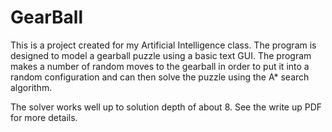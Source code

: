 # GearBall

This is a project created for my Artificial Intelligence class. The program is designed to model a gearball
puzzle using a basic text GUI. The program makes a number of random moves to the gearball in order to put it
into a random configuration and can then solve the puzzle using the A* search algorithm.

The solver works well up to solution depth of about 8. See the write up PDF for more details.
